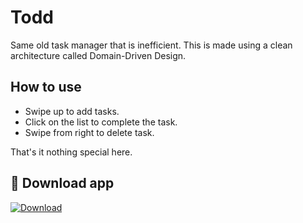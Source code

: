 # Todd
Same old task manager that is inefficient.
This is made using a clean architecture called Domain-Driven Design.

## How to use
- Swipe up to add tasks.
- Click on the list to complete the task.
- Swipe from right to delete task.

That's it nothing special here.

## 📱 Download app

[![Download](https://img.shields.io/badge/Download-APK-blue)](https://github.com/unknown009d/todo/releases/download/v1.0/app-profile.apk)
